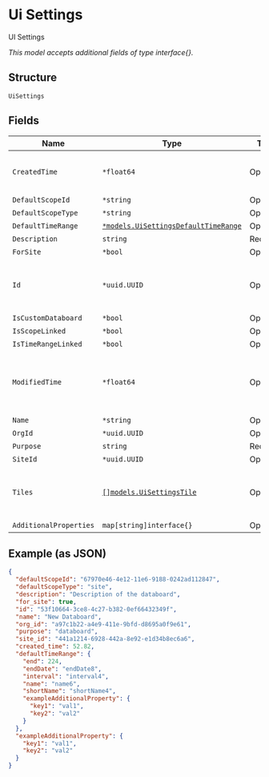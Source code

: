 
# Ui Settings

UI Settings

*This model accepts additional fields of type interface{}.*

## Structure

`UiSettings`

## Fields

| Name | Type | Tags | Description |
|  --- | --- | --- | --- |
| `CreatedTime` | `*float64` | Optional | When the object has been created, in epoch |
| `DefaultScopeId` | `*string` | Optional | - |
| `DefaultScopeType` | `*string` | Optional | - |
| `DefaultTimeRange` | [`*models.UiSettingsDefaultTimeRange`](../../doc/models/ui-settings-default-time-range.md) | Optional | - |
| `Description` | `string` | Required | - |
| `ForSite` | `*bool` | Optional | - |
| `Id` | `*uuid.UUID` | Optional | Unique ID of the object instance in the Mist Organnization |
| `IsCustomDataboard` | `*bool` | Optional | - |
| `IsScopeLinked` | `*bool` | Optional | - |
| `IsTimeRangeLinked` | `*bool` | Optional | - |
| `ModifiedTime` | `*float64` | Optional | When the object has been modified for the last time, in epoch |
| `Name` | `*string` | Optional | - |
| `OrgId` | `*uuid.UUID` | Optional | - |
| `Purpose` | `string` | Required | - |
| `SiteId` | `*uuid.UUID` | Optional | - |
| `Tiles` | [`[]models.UiSettingsTile`](../../doc/models/ui-settings-tile.md) | Optional | **Constraints**: *Minimum Items*: `1`, *Unique Items Required* |
| `AdditionalProperties` | `map[string]interface{}` | Optional | - |

## Example (as JSON)

```json
{
  "defaultScopeId": "67970e46-4e12-11e6-9188-0242ad112847",
  "defaultScopeType": "site",
  "description": "Description of the databoard",
  "for_site": true,
  "id": "53f10664-3ce8-4c27-b382-0ef66432349f",
  "name": "New Databoard",
  "org_id": "a97c1b22-a4e9-411e-9bfd-d8695a0f9e61",
  "purpose": "databoard",
  "site_id": "441a1214-6928-442a-8e92-e1d34b8ec6a6",
  "created_time": 52.82,
  "defaultTimeRange": {
    "end": 224,
    "endDate": "endDate8",
    "interval": "interval4",
    "name": "name6",
    "shortName": "shortName4",
    "exampleAdditionalProperty": {
      "key1": "val1",
      "key2": "val2"
    }
  },
  "exampleAdditionalProperty": {
    "key1": "val1",
    "key2": "val2"
  }
}
```


